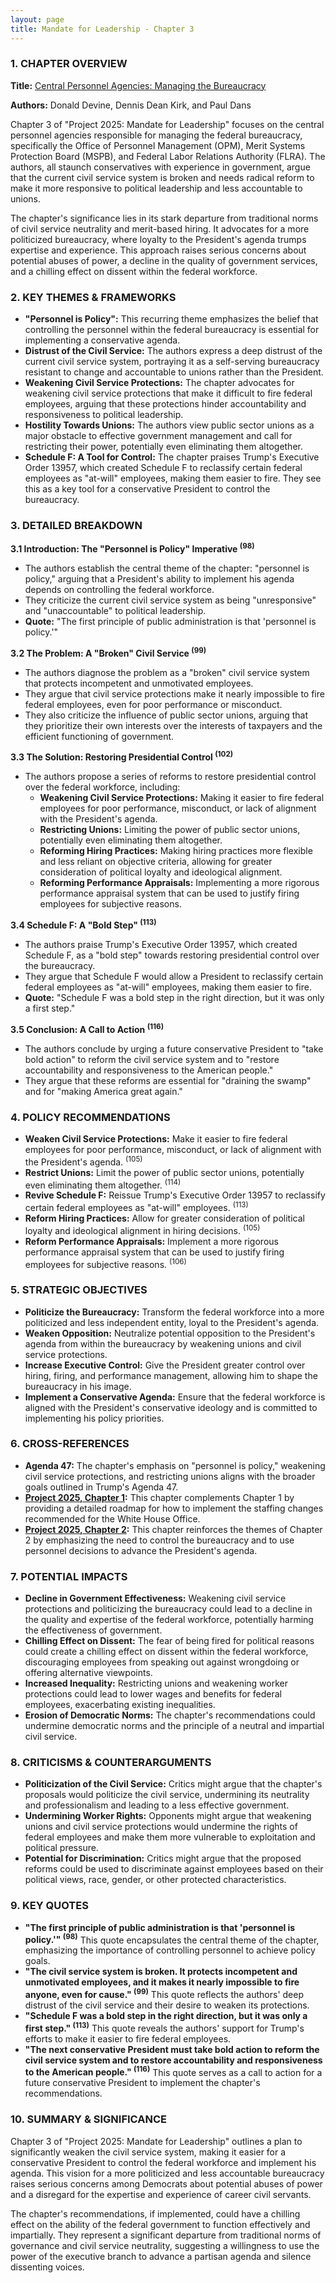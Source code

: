 ```yaml
---
layout: page
title: Mandate for Leadership - Chapter 3
---
```


### 1. CHAPTER OVERVIEW

**Title:** [Central Personnel Agencies: Managing the Bureaucracy](../../documents/project_2025_chapters/chapter_3.pdf)

**Authors:** Donald Devine, Dennis Dean Kirk, and Paul Dans

Chapter 3 of "Project 2025: Mandate for Leadership" focuses on the central personnel agencies responsible for managing the federal bureaucracy, specifically the Office of Personnel Management (OPM), Merit Systems Protection Board (MSPB), and Federal Labor Relations Authority (FLRA). The authors, all staunch conservatives with experience in government, argue that the current civil service system is broken and needs radical reform to make it more responsive to political leadership and less accountable to unions.

The chapter's significance lies in its stark departure from traditional norms of civil service neutrality and merit-based hiring. It advocates for a more politicized bureaucracy, where loyalty to the President's agenda trumps expertise and experience. This approach raises serious concerns about potential abuses of power, a decline in the quality of government services, and a chilling effect on dissent within the federal workforce.

### 2. KEY THEMES & FRAMEWORKS

* **"Personnel is Policy":** This recurring theme emphasizes the belief that controlling the personnel within the federal bureaucracy is essential for implementing a conservative agenda. 
* **Distrust of the Civil Service:** The authors express a deep distrust of the current civil service system, portraying it as a self-serving bureaucracy resistant to change and accountable to unions rather than the President.
* **Weakening Civil Service Protections:** The chapter advocates for weakening civil service protections that make it difficult to fire federal employees, arguing that these protections hinder accountability and responsiveness to political leadership.
* **Hostility Towards Unions:** The authors view public sector unions as a major obstacle to effective government management and call for restricting their power, potentially even eliminating them altogether.
* **Schedule F: A Tool for Control:** The chapter praises Trump's Executive Order 13957, which created Schedule F to reclassify certain federal employees as "at-will" employees, making them easier to fire. They see this as a key tool for a conservative President to control the bureaucracy.

### 3. DETAILED BREAKDOWN

**3.1 Introduction: The "Personnel is Policy" Imperative <sup>(98)</sup>**

* The authors establish the central theme of the chapter: "personnel is policy," arguing that a President's ability to implement his agenda depends on controlling the federal workforce.
* They criticize the current civil service system as being "unresponsive" and "unaccountable" to political leadership.
* **Quote:** "The first principle of public administration is that 'personnel is policy.'"

**3.2 The Problem: A "Broken" Civil Service <sup>(99)</sup>**

* The authors diagnose the problem as a "broken" civil service system that protects incompetent and unmotivated employees.
* They argue that civil service protections make it nearly impossible to fire federal employees, even for poor performance or misconduct.
* They also criticize the influence of public sector unions, arguing that they prioritize their own interests over the interests of taxpayers and the efficient functioning of government.

**3.3 The Solution: Restoring Presidential Control <sup>(102)</sup>**

* The authors propose a series of reforms to restore presidential control over the federal workforce, including:
    * **Weakening Civil Service Protections:** Making it easier to fire federal employees for poor performance, misconduct, or lack of alignment with the President's agenda.
    * **Restricting Unions:** Limiting the power of public sector unions, potentially even eliminating them altogether.
    * **Reforming Hiring Practices:**  Making hiring practices more flexible and less reliant on objective criteria, allowing for greater consideration of political loyalty and ideological alignment.
    * **Reforming Performance Appraisals:**  Implementing a more rigorous performance appraisal system that can be used to justify firing employees for subjective reasons.

**3.4 Schedule F: A "Bold Step" <sup>(113)</sup>**

* The authors praise Trump's Executive Order 13957, which created Schedule F, as a "bold step" towards restoring presidential control over the bureaucracy.
* They argue that Schedule F would allow a President to reclassify certain federal employees as "at-will" employees, making them easier to fire.
* **Quote:** "Schedule F was a bold step in the right direction, but it was only a first step."

**3.5 Conclusion: A Call to Action <sup>(116)</sup>**

* The authors conclude by urging a future conservative President to "take bold action" to reform the civil service system and to "restore accountability and responsiveness to the American people."
* They argue that these reforms are essential for "draining the swamp" and for "making America great again."

### 4. POLICY RECOMMENDATIONS

* **Weaken Civil Service Protections:**  Make it easier to fire federal employees for poor performance, misconduct, or lack of alignment with the President's agenda. <sup>(105)</sup>
* **Restrict Unions:**  Limit the power of public sector unions, potentially even eliminating them altogether. <sup>(114)</sup>
* **Revive Schedule F:**  Reissue Trump's Executive Order 13957 to reclassify certain federal employees as "at-will" employees. <sup>(113)</sup>
* **Reform Hiring Practices:**  Allow for greater consideration of political loyalty and ideological alignment in hiring decisions. <sup>(105)</sup>
* **Reform Performance Appraisals:**  Implement a more rigorous performance appraisal system that can be used to justify firing employees for subjective reasons. <sup>(106)</sup>

### 5. STRATEGIC OBJECTIVES

* **Politicize the Bureaucracy:**  Transform the federal workforce into a more politicized and less independent entity, loyal to the President's agenda.
* **Weaken Opposition:**  Neutralize potential opposition to the President's agenda from within the bureaucracy by weakening unions and civil service protections.
* **Increase Executive Control:**  Give the President greater control over hiring, firing, and performance management, allowing him to shape the bureaucracy in his image.
* **Implement a Conservative Agenda:**  Ensure that the federal workforce is aligned with the President's conservative ideology and is committed to implementing his policy priorities.

### 6. CROSS-REFERENCES

* **Agenda 47:**  The chapter's emphasis on "personnel is policy," weakening civil service protections, and restricting unions aligns with the broader goals outlined in Trump's Agenda 47.
* **[Project 2025, Chapter 1](./chapter_1.md):**  This chapter complements Chapter 1 by providing a detailed roadmap for how to implement the staffing changes recommended for the White House Office.
* **[Project 2025, Chapter 2](./chapter_2.md):**  This chapter reinforces the themes of Chapter 2 by emphasizing the need to control the bureaucracy and to use personnel decisions to advance the President's agenda.

### 7. POTENTIAL IMPACTS

* **Decline in Government Effectiveness:**  Weakening civil service protections and politicizing the bureaucracy could lead to a decline in the quality and expertise of the federal workforce, potentially harming the effectiveness of government.
* **Chilling Effect on Dissent:**  The fear of being fired for political reasons could create a chilling effect on dissent within the federal workforce, discouraging employees from speaking out against wrongdoing or offering alternative viewpoints.
* **Increased Inequality:**  Restricting unions and weakening worker protections could lead to lower wages and benefits for federal employees, exacerbating existing inequalities.
* **Erosion of Democratic Norms:**  The chapter's recommendations could undermine democratic norms and the principle of a neutral and impartial civil service.

### 8. CRITICISMS & COUNTERARGUMENTS

* **Politicization of the Civil Service:**  Critics might argue that the chapter's proposals would politicize the civil service, undermining its neutrality and professionalism and leading to a less effective government.
* **Undermining Worker Rights:**  Opponents might argue that weakening unions and civil service protections would undermine the rights of federal employees and make them more vulnerable to exploitation and political pressure.
* **Potential for Discrimination:**  Critics might argue that the proposed reforms could be used to discriminate against employees based on their political views, race, gender, or other protected characteristics.

### 9. KEY QUOTES

* **"The first principle of public administration is that 'personnel is policy.'" <sup>(98)</sup>**  This quote encapsulates the central theme of the chapter, emphasizing the importance of controlling personnel to achieve policy goals.
* **"The civil service system is broken. It protects incompetent and unmotivated employees, and it makes it nearly impossible to fire anyone, even for cause." <sup>(99)</sup>**  This quote reflects the authors' deep distrust of the civil service and their desire to weaken its protections.
* **"Schedule F was a bold step in the right direction, but it was only a first step." <sup>(113)</sup>**  This quote reveals the authors' support for Trump's efforts to make it easier to fire federal employees.
* **"The next conservative President must take bold action to reform the civil service system and to restore accountability and responsiveness to the American people." <sup>(116)</sup>**  This quote serves as a call to action for a future conservative President to implement the chapter's recommendations.

### 10. SUMMARY & SIGNIFICANCE

Chapter 3 of "Project 2025: Mandate for Leadership" outlines a plan to significantly weaken the civil service system, making it easier for a conservative President to control the federal workforce and implement his agenda. This vision for a more politicized and less accountable bureaucracy raises serious concerns among Democrats about potential abuses of power and a disregard for the expertise and experience of career civil servants.

The chapter's recommendations, if implemented, could have a chilling effect on the ability of the federal government to function effectively and impartially. They represent a significant departure from traditional norms of governance and civil service neutrality, suggesting a willingness to use the power of the executive branch to advance a partisan agenda and silence dissenting voices. 
